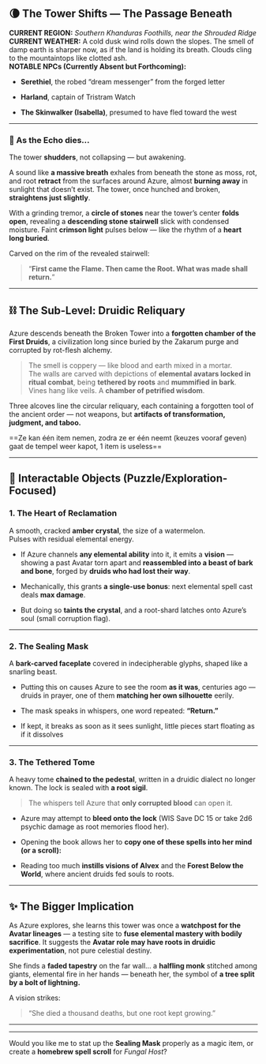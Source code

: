 ## 🌘 The Tower Shifts — The Passage Beneath

**CURRENT REGION:** _Southern Khanduras Foothills, near the Shrouded Ridge_  
**CURRENT WEATHER:** A cold dusk wind rolls down the slopes. The smell of damp earth is sharper now, as if the land is holding its breath. Clouds cling to the mountaintops like clotted ash.  
**NOTABLE NPCs (Currently Absent but Forthcoming):**

- **Serethiel**, the robed “dream messenger” from the forged letter
    
- **Harland**, captain of Tristram Watch
    
- **The Skinwalker (Isabella)**, presumed to have fled toward the west
    

---

### 🧱 As the Echo dies…

The tower **shudders**, not collapsing — but awakening.

A sound like **a massive breath** exhales from beneath the stone as moss, rot, and root **retract** from the surfaces around Azure, almost **burning away** in sunlight that doesn’t exist. The tower, once hunched and broken, **straightens just slightly**.

With a grinding tremor, a **circle of stones** near the tower’s center **folds open**, revealing a **descending stone stairwell** slick with condensed moisture. Faint **crimson light** pulses below — like the rhythm of a **heart long buried**.

Carved on the rim of the revealed stairwell:

> “**First came the Flame. Then came the Root. What was made shall return.**”

---

## ⛓️ The Sub-Level: Druidic Reliquary

Azure descends beneath the Broken Tower into a **forgotten chamber of the First Druids**, a civilization long since buried by the Zakarum purge and corrupted by rot-flesh alchemy.

> The smell is coppery — like blood and earth mixed in a mortar.  
> The walls are carved with depictions of **elemental avatars locked in ritual combat**, being **tethered by roots** and **mummified in bark**.  
> Vines hang like veils. A **chamber of petrified wisdom**.

Three alcoves line the circular reliquary, each containing a forgotten tool of the ancient order — not weapons, but **artifacts of transformation, judgment, and taboo.**

==Ze kan één item nemen, zodra ze er één neemt (keuzes vooraf geven) gaat de tempel weer kapot, 1 item is useless==


---

## 🪬 Interactable Objects (Puzzle/Exploration-Focused)

### 1. **The Heart of Reclamation**

A smooth, cracked **amber crystal**, the size of a watermelon.  
Pulses with residual elemental energy.

- If Azure channels **any elemental ability** into it, it emits a **vision** — showing a past Avatar torn apart and **reassembled into a beast of bark and bone**, forged by **druids who had lost their way**.
    
- Mechanically, this grants **a single-use bonus**: next elemental spell cast deals **max damage**.
    
- But doing so **taints the crystal**, and a root-shard latches onto Azure’s soul (small corruption flag).
    

---

### 2. **The Sealing Mask**

A **bark-carved faceplate** covered in indecipherable glyphs, shaped like a snarling beast.

- Putting this on causes Azure to see the room **as it was**, centuries ago — druids in prayer, one of them **matching her own silhouette** eerily.
    
- The mask speaks in whispers, one word repeated: **“Return.”**
    
- If kept, it breaks as soon as it sees sunlight, little pieces start floating as if it dissolves

---

### 3. **The Tethered Tome**

A heavy tome **chained to the pedestal**, written in a druidic dialect no longer known. The lock is sealed with **a root sigil**.

> The whispers tell Azure that **only corrupted blood** can open it.

- Azure may attempt to **bleed onto the lock** (WIS Save DC 15 or take 2d6 psychic damage as root memories flood her).
    
- Opening the book allows her to **copy one of these spells into her mind (or a scroll):**
    
    
        
- Reading too much **instills visions of Alvex** and the **Forest Below the World**, where ancient druids fed souls to roots.
    

---

## ✨ The Bigger Implication

As Azure explores, she learns this tower was once a **watchpost for the Avatar lineages** — a testing site to **fuse elemental mastery with bodily sacrifice**. It suggests the **Avatar role may have roots in druidic experimentation**, not pure celestial destiny.

She finds a **faded tapestry** on the far wall… a **halfling monk** stitched among giants, elemental fire in her hands — beneath her, the symbol of **a tree split by a bolt of lightning.**

A vision strikes:

> “She died a thousand deaths, but one root kept growing.”

---


---

Would you like me to stat up the **Sealing Mask** properly as a magic item, or create a **homebrew spell scroll** for _Fungal Host_?